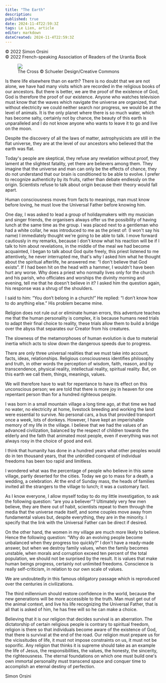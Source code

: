 ```yaml
---
title: "The Earth"
description: 
published: true
date: 2024-11-4T22:59:3Z
tags: Le Lien, article
editor: markdown
dateCreated: 2024-11-4T22:59:3Z
---
```


<p class="v-card v-sheet theme--light grey lighten-3 px-2">© 2022 Simon Orsini<br>© 2022 French-speaking Association of Readers of the Urantia Book</p>


<figure id="Figure_6" class="image urantiapedia image-style-align-right">
<img src="/image/article/Le_Lien/images_03/083.jpg">
<figcaption>The Cross © Schueler Design/Creative Commons</figcaption>
</figure>

Is there life elsewhere than on earth? There is no doubt that we are not alone, we have had many visits which are recorded in the religious books of our ancestors. But there is better, we are the proof of the existence of God, God is therefore the proof of our existence. Anyone who watches television must know that the waves which navigate the universe are organized, that without electricity we could neither search nor progress, we would be at the level of animals. It is the only planet where there is so much water, which has become salty, certainly not by chance, the beauty of this earth is unparalleled and I do not know anyone who wants to leave it to go and live on the moon.

Despite the discovery of all the laws of matter, astrophysicists are still in the flat universe, they are at the level of our ancestors who believed that the earth was flat.

Today's people are skeptical, they refuse any revelation without proof, they lament at the slightest fatality, yet there are believers among them. They imagine that the universe and man can only be the effects of chance, they do not understand that our brain is conditioned to be able to evolve. I prefer to recognize authenticity by its fruits, rather than debate endlessly on the origin. Scientists refuse to talk about origin because their theory would fall apart.

Human consciousness moves from facts to meanings, man must know before loving, he must love the Universal Father before knowing him.

One day, I was asked to lead a group of holidaymakers with my musician and singer friends, the organisers always offer us the possibility of having lunch at the same time as the group. I was placed next to a gentleman who had a white collar, he was introduced to me as the priest of: (I won't say his name) I immediately thought we're going to be able to talk. I move forward cautiously in my remarks, because I don't know what his reaction will be if I talk to him about revelations, in the middle of the meal we had become acquainted, I began to talk about God quite freely, this priest listened to me attentively, he never interrupted me, that's why I asked him what he thought about the spiritual afterlife, he answered me: “I don't believe that God exists”. If I had been hit on the head with a hammer, I wouldn't have been hurt any worse. Why does a priest who normally lives only for the church and his parish, who officiates and worships the divinity morning and evening, tell me that he doesn't believe in it? I asked him the question again, his response was a shrug of the shoulders.

I said to him: “You don’t belong in a church!” He replied: “I don’t know how to do anything else.” His problem became mine.

Religion does not rule out or eliminate human errors, this adventure teaches me that the human personality is complex, it is because humans need trials to adapt their final choice to reality, these trials allow them to build a bridge over the abyss that separates our Creator from his creatures.

The slowness of the metamorphoses of human evolution is due to material inertia which acts to slow down the dangerous speeds due to progress.

There are only three universal realities that we must take into account, facts, ideas, relationships. Religious consciousness identifies philosophy and truth, in other words the perception of wisdom, faith, reason, and by transcendence, physical reality, intellectual reality, spiritual reality. But, on this earth we call them, things, meanings, values.

We will therefore have to wait for repentance to have its effect on this unconscious person; we are told that there is more joy in heaven for one repentant person than for a hundred righteous people.

I was born in a small mountain village a long time ago, at that time we had no water, no electricity at home, livestock breeding and working the land were essential to survive. No personal cars, a bus that provided transport once a week, lots of donkeys. However, I have kept an imperishable memory of my life in the village. I believe that we had the values of an advanced civilization, balanced by the respect of children towards the elderly and the faith that animated most people, even if everything was not always rosy in the choice of good and evil.

I think that humanity has done in a hundred years what other peoples would do in ten thousand years, that the unbridled conquest of individual freedoms has been too rapid and limitless.

I wondered what was the percentage of people who believe in this same village, partly deserted for the cities. Today we go to mass for a death, a wedding, a celebration. At the end of Sunday mass, the heads of families invited all the strangers to the village to lunch; it was a customary fact.

As I know everyone, I allow myself today to do my little investigation, to ask the following question: “are you a believer”? Ultimately very few men believe, they are there out of habit, scientists repeat to them through the media that the universe made itself, and some couples move away from fundamental values but, despite everything, they are in the minority. I specify that the link with the Universal Father can be direct if desired.

On the other hand, the women in my village are much more likely to believe. Hence the following question: “Why do an evolving people become unbalanced when they progress too quickly?” I don't have a ready-made answer, but when we destroy family values, when the family becomes unstable, when morals and corruption exceed ten percent of the total population, we should not be surprised by the result. It is values that make human beings progress, certainly not unlimited freedoms. Conscience is really self-criticism, in relation to our own scale of values.

We are undoubtedly in this famous obligatory passage which is reproduced over the centuries in civilizations.

The third millennium should restore confidence in the world, because the new generations will be more accessible to the truth. Man must get out of the animal context, and live his life recognizing the Universal Father, that is all that is asked of him, he has free will so he can make a choice.

Believing that it is our religion that decides survival is an aberration. The dictatorship of certain religious people is contrary to spiritual freedom, religion is there so that individuals become aware of the existence of God, that there is survival at the end of the road. Our religion must prepare us for the vicissitudes of life, it must not impose constraints on us, it must not be soporific. Any religion that thinks it is supreme should take as an example the life of Jesus, the responsibilities, the values, the honesty, the sincerity, the righteousness. The eternal foundations on which one must build one's own immortal personality must transcend space and conquer time to accomplish an eternal destiny of perfection.

Simon Orsini

